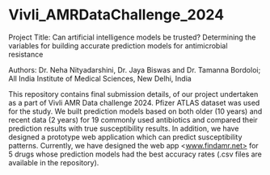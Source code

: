 # Vivli_AMRDataChallenge_2024
Project Title: Can artificial intelligence models be trusted? Determining the variables for building accurate prediction models for antimicrobial resistance

Authors: Dr. Neha Nityadarshini, Dr. Jaya Biswas and Dr. Tamanna Bordoloi; All India Institute of Medical Sciences, New Delhi, India

This repository contains final submission details, of our project undertaken as a part of Vivli AMR Data challenge 2024. Pfizer ATLAS dataset was used for the study. We built prediction models based on both older (10 years) and recent data (2 years) for 19 commonly used antibiotics and compared their prediction results with true susceptibility results. In addition, we have designed a prototype web application which can predict susceptibility patterns. Currently, we have designed the web app <www.findamr.net> for 5 drugs whose prediction models had the best accuracy rates (.csv files are available in the repository).
